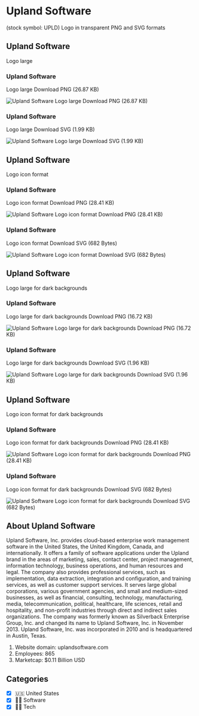 # Upland Software
 (stock symbol: UPLD) Logo in transparent PNG and SVG formats

## Upland Software
 Logo large

### Upland Software
 Logo large Download PNG (26.87 KB)

![Upland Software
 Logo large Download PNG (26.87 KB)](/img/orig/UPLD_BIG-6c77906e.png)

### Upland Software
 Logo large Download SVG (1.99 KB)

![Upland Software
 Logo large Download SVG (1.99 KB)](/img/orig/UPLD_BIG-0f49a2e2.svg)

## Upland Software
 Logo icon format

### Upland Software
 Logo icon format Download PNG (28.41 KB)

![Upland Software
 Logo icon format Download PNG (28.41 KB)](/img/orig/UPLD-af02a27c.png)

### Upland Software
 Logo icon format Download SVG (682 Bytes)

![Upland Software
 Logo icon format Download SVG (682 Bytes)](/img/orig/UPLD-6a06593f.svg)

## Upland Software
 Logo large for dark backgrounds

### Upland Software
 Logo large for dark backgrounds Download PNG (16.72 KB)

![Upland Software
 Logo large for dark backgrounds Download PNG (16.72 KB)](/img/orig/UPLD_BIG.D-a0c4ce7e.png)

### Upland Software
 Logo large for dark backgrounds Download SVG (1.96 KB)

![Upland Software
 Logo large for dark backgrounds Download SVG (1.96 KB)](/img/orig/UPLD_BIG.D-ffc6b65d.svg)

## Upland Software
 Logo icon format for dark backgrounds

### Upland Software
 Logo icon format for dark backgrounds Download PNG (28.41 KB)

![Upland Software
 Logo icon format for dark backgrounds Download PNG (28.41 KB)](/img/orig/UPLD.D-7e9332dd.png)

### Upland Software
 Logo icon format for dark backgrounds Download SVG (682 Bytes)

![Upland Software
 Logo icon format for dark backgrounds Download SVG (682 Bytes)](/img/orig/UPLD.D-1a877b47.svg)

## About Upland Software


Upland Software, Inc. provides cloud-based enterprise work management software in the United States, the United Kingdom, Canada, and internationally. It offers a family of software applications under the Upland brand in the areas of marketing, sales, contact center, project management, information technology, business operations, and human resources and legal. The company also provides professional services, such as implementation, data extraction, integration and configuration, and training services, as well as customer support services. It serves large global corporations, various government agencies, and small and medium-sized businesses, as well as financial, consulting, technology, manufacturing, media, telecommunication, political, healthcare, life sciences, retail and hospitality, and non-profit industries through direct and indirect sales organizations. The company was formerly known as Silverback Enterprise Group, Inc. and changed its name to Upland Software, Inc. in November 2013. Upland Software, Inc. was incorporated in 2010 and is headquartered in Austin, Texas.

1. Website domain: uplandsoftware.com
2. Employees: 865
3. Marketcap: $0.11 Billion USD


## Categories
- [x] 🇺🇸 United States
- [x] 👨‍💻 Software
- [x] 👩‍💻 Tech
